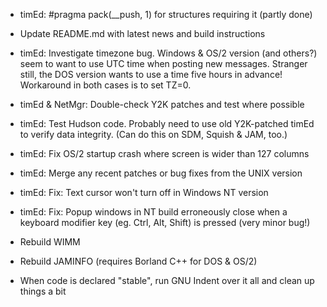 - timEd: #pragma pack(__push, 1) for structures requiring it
  (partly done)

- Update README.md with latest news and build instructions

- timEd: Investigate timezone bug. Windows & OS/2 version (and others?)
  seem to want to use UTC time when posting new messages. Stranger still,
  the DOS version wants to use a time five hours in advance! Workaround in
  both cases is to set TZ=0.

- timEd & NetMgr: Double-check Y2K patches and test where possible

- timEd: Test Hudson code. Probably need to use old Y2K-patched timEd to
  verify data integrity. (Can do this on SDM, Squish & JAM, too.)

- timEd: Fix OS/2 startup crash where screen is wider than 127 columns

- timEd: Merge any recent patches or bug fixes from the UNIX version

- timEd: Fix: Text cursor won't turn off in Windows NT version

- timEd: Fix: Popup windows in NT build erroneously close when a keyboard
  modifier key (eg. Ctrl, Alt, Shift) is pressed (very minor bug!)

- Rebuild WIMM

- Rebuild JAMINFO (requires Borland C++ for DOS & OS/2)

- When code is declared "stable", run GNU Indent over it all and clean up
  things a bit
